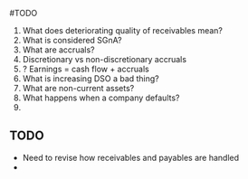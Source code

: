 #TODO 

1. What does deteriorating quality of receivables mean? 
2. What is considered SGnA? 
3. What are accruals? 
4. Discretionary vs non-discretionary accruals 
5. ? Earnings = cash flow + accruals 
6. What is increasing DSO a bad thing? 
7. What are non-current assets? 
8. What happens when a company defaults? 
9. 
## TODO 
- Need to revise how receivables and payables are handled
- 